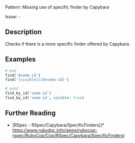 Pattern: Missing use of specific finder by Capybara

Issue: -

## Description

Checks if there is a more specific finder offered by Capybara.

## Examples

```ruby
# bad
find('#some-id')
find('[visible][id=some-id]')

# good
find_by_id('some-id')
find_by_id('some-id', visible: true)
```

## Further Reading

* [RSpec - RSpec/Capybara/SpecificFinders](* https://www.rubydoc.info/gems/rubocop-rspec/RuboCop/Cop/RSpec/Capybara/SpecificFinders)
